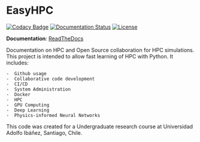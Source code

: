 # EasyHPC

[![Codacy Badge](https://app.codacy.com/project/badge/Grade/2cb491b027e44d519e34ffd5116ec902)](https://www.codacy.com/gh/pescap/EasyHPC/dashboard?utm_source=github.com&amp;utm_medium=referral&amp;utm_content=pescap/EasyHPC&amp;utm_campaign=Badge_Grade)
[![Documentation Status](https://readthedocs.org/projects/easyhpc/badge/?version=latest)](https://easyhpc.readthedocs.io/en/latest/?badge=latest)
[![License](https://img.shields.io/github/license/lululxvi/deepxde)](https://github.com/pescap/easyhpc/blob/master/LICENSE)

**Documentation**: [ReadTheDocs](https://easyhpc.readthedocs.io)

Documentation on HPC and Open Source collaboration for HPC simulations. This project is intended to allow fast learning of HPC with Python. 
It includes:

    -  Github usage
    -  Collaborative code development
    -  CI/CD
    -  System Administration
    -  Docker
    -  HPC
    -  GPU Computing
    -  Deep Learning
    -  Physics-informed Neural Networks

This code was created for a Undergraduate research course at Universidad Adolfo Ibáñez, Santiago, Chile.
